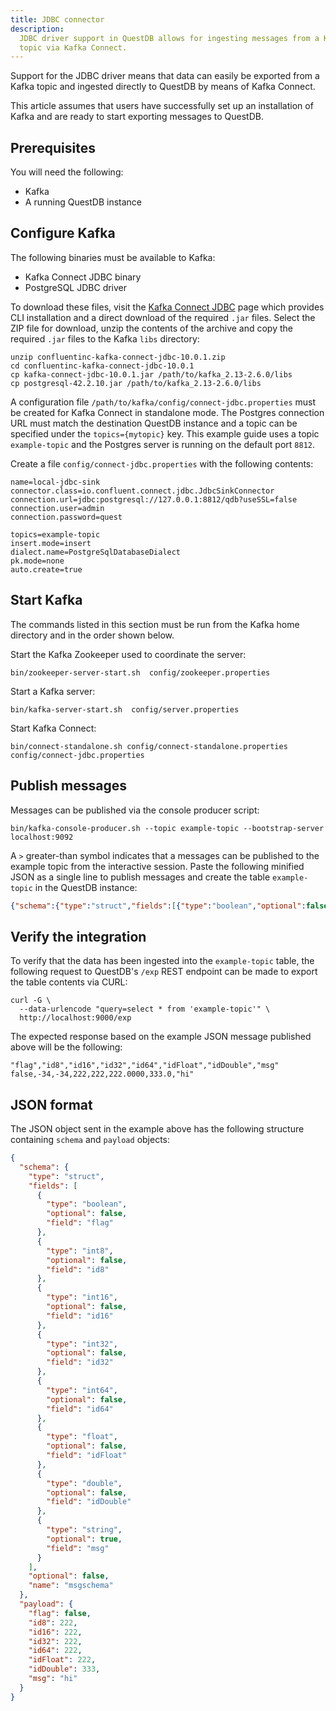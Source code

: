 ```yaml
---
title: JDBC connector
description:
  JDBC driver support in QuestDB allows for ingesting messages from a Kafka
  topic via Kafka Connect.
---
```


Support for the JDBC driver means that data can easily be exported from a Kafka
topic and ingested directly to QuestDB by means of Kafka Connect.

This article assumes that users have successfully set up an installation of
Kafka and are ready to start exporting messages to QuestDB.

## Prerequisites

You will need the following:

- Kafka
- A running QuestDB instance

## Configure Kafka

The following binaries must be available to Kafka:

- Kafka Connect JDBC binary
- PostgreSQL JDBC driver

To download these files, visit the
[Kafka Connect JDBC](https://www.confluent.io/hub/confluentinc/kafka-connect-jdbc)
page which provides CLI installation and a direct download of the required
`.jar` files. Select the ZIP file for download, unzip the contents of the
archive and copy the required `.jar` files to the Kafka `libs` directory:

```shell
unzip confluentinc-kafka-connect-jdbc-10.0.1.zip
cd confluentinc-kafka-connect-jdbc-10.0.1
cp kafka-connect-jdbc-10.0.1.jar /path/to/kafka_2.13-2.6.0/libs
cp postgresql-42.2.10.jar /path/to/kafka_2.13-2.6.0/libs
```

A configuration file `/path/to/kafka/config/connect-jdbc.properties` must be
created for Kafka Connect in standalone mode. The Postgres connection URL must
match the destination QuestDB instance and a topic can be specified under the
`topics={mytopic}` key. This example guide uses a topic `example-topic` and the
Postgres server is running on the default port `8812`.

Create a file `config/connect-jdbc.properties` with the following contents:

```shell
name=local-jdbc-sink
connector.class=io.confluent.connect.jdbc.JdbcSinkConnector
connection.url=jdbc:postgresql://127.0.0.1:8812/qdb?useSSL=false
connection.user=admin
connection.password=quest

topics=example-topic
insert.mode=insert
dialect.name=PostgreSqlDatabaseDialect
pk.mode=none
auto.create=true
```

## Start Kafka

The commands listed in this section must be run from the Kafka home directory
and in the order shown below.

Start the Kafka Zookeeper used to coordinate the server:

```shell
bin/zookeeper-server-start.sh  config/zookeeper.properties
```

Start a Kafka server:

```shell
bin/kafka-server-start.sh  config/server.properties
```

Start Kafka Connect:

```shell
bin/connect-standalone.sh config/connect-standalone.properties config/connect-jdbc.properties
```

## Publish messages

Messages can be published via the console producer script:

```shell
bin/kafka-console-producer.sh --topic example-topic --bootstrap-server localhost:9092
```

A `>` greater-than symbol indicates that a messages can be published to the
example topic from the interactive session. Paste the following minified JSON as
a single line to publish messages and create the table `example-topic` in the
QuestDB instance:

<!-- prettier-ignore-start -->
```json
{"schema":{"type":"struct","fields":[{"type":"boolean","optional":false,"field":"flag"},{"type":"int8","optional":false,"field":"id8"},{"type":"int16","optional":false,"field":"id16"},{"type":"int32","optional":false,"field":"id32"},{"type":"int64","optional":false,"field":"id64"},{"type":"float","optional":false,"field":"idFloat"},{"type":"double","optional":false,"field":"idDouble"},{"type":"string","optional":true,"field":"msg"}],"optional":false,"name":"msgschema"},"payload":{"flag":false,"id8":222,"id16":222,"id32":222,"id64":222,"idFloat":222,"idDouble":333,"msg":"hi"}}
```
<!-- prettier-ignore-end -->

## Verify the integration

To verify that the data has been ingested into the `example-topic` table, the
following request to QuestDB's `/exp` REST endpoint can be made to export the
table contents via CURL:

```shell
curl -G \
  --data-urlencode "query=select * from 'example-topic'" \
  http://localhost:9000/exp
```

The expected response based on the example JSON message published above will be
the following:

```csv
"flag","id8","id16","id32","id64","idFloat","idDouble","msg"
false,-34,-34,222,222,222.0000,333.0,"hi"
```

## JSON format

The JSON object sent in the example above has the following structure containing
`schema` and `payload` objects:

```json
{
  "schema": {
    "type": "struct",
    "fields": [
      {
        "type": "boolean",
        "optional": false,
        "field": "flag"
      },
      {
        "type": "int8",
        "optional": false,
        "field": "id8"
      },
      {
        "type": "int16",
        "optional": false,
        "field": "id16"
      },
      {
        "type": "int32",
        "optional": false,
        "field": "id32"
      },
      {
        "type": "int64",
        "optional": false,
        "field": "id64"
      },
      {
        "type": "float",
        "optional": false,
        "field": "idFloat"
      },
      {
        "type": "double",
        "optional": false,
        "field": "idDouble"
      },
      {
        "type": "string",
        "optional": true,
        "field": "msg"
      }
    ],
    "optional": false,
    "name": "msgschema"
  },
  "payload": {
    "flag": false,
    "id8": 222,
    "id16": 222,
    "id32": 222,
    "id64": 222,
    "idFloat": 222,
    "idDouble": 333,
    "msg": "hi"
  }
}
```
